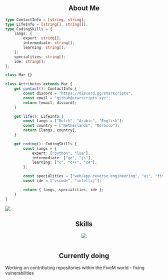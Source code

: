 <!-- <p align="center">
    <img alt="" src=https://img.shields.io/github/stars/mardev-xyz?style=for-the-badge&?affiliations=OWNER%2CCOLLABORATOR />
    <img alt="" src=https://komarev.com/ghpvc/?username=mardev-xyz&style=for-the-badge />
</p> -->


<h2 align="center">About Me </h2>

```typescript
type ContactInfo = [string, string];
type LifeInfo = [string[], string[]];
type CodingSkills = {
    langs: {
        expert: string[];
        intermediate: string[];
        learning: string[];
    };
    specialities: string[];
    ide: string[];
};

class Mar {}

class Attributes extends Mar {
    get contact(): ContactInfo {
        const discord = "https://discord.gg/starscripts";
        const email = "github@starscripts.xyz";
        return [email, discord];
    }

    get life(): LifeInfo {
        const langs = ["Dutch", "Arabic", "English"];
        const country = ["Netherlands", "Morocco"];
        return [langs, country];
    }

    get coding(): CodingSkills {
        const langs = {
            expert: ["python", "lua"],
            intermediate: ["go", "js"],
            learning: ["c", "c++", "c#"],
        };

        const specialities = ["web/app reverse engineering", "ai", "fivem"];
        const ide = ["vscode", "intellij"];

        return { langs, specialities, ide };
    }
}
```

![](https://komarev.com/ghpvc/?username=mardev-xyz)

<h2 align="center">Skills </h2>

<p align="center">
  <a href="https://skillicons.dev">
    <img src="https://skillicons.dev/icons?i=python,golang,vscode,androidstudio,c,cs,cpp,js,css,html" />
  </a>
</p>

<p href="https://discord.gg/starscripts" align="center">
    <img alt="" src="https://github-readme-stats.vercel.app/api?username=mardev-xyz&theme=tokyonight&show_icons=true">
</p>

<h2 align="center">Currently doing </h2>
		Working on contributing repositories within the FiveM world - fixing vulnerabilities

